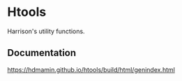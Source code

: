 # Htools

Harrison's utility functions.

## Documentation

https://hdmamin.github.io/htools/build/html/genindex.html

